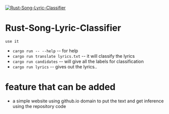 [![Rust-Song-Lyric-Classifier](https://github.com/dewasahu2003/rust-mlOps-lyric-zeroShoot/actions/workflows/main.yml/badge.svg)](https://github.com/dewasahu2003/rust-mlOps-lyric-zeroShoot/actions/workflows/main.yml)
# Rust-Song-Lyric-Classifier

```use it```
- `cargo run -- --help` -- for help
- `cargo run translate lyrics.txt` -- it will classify the lyrics 
- `cargo run candidates` --  will give all the labels for classification
- `cargo run lyrics` -- gives out the lyrics..

# feature that can be added
- a simple website using github.io domain to put the text and get inference using the repository code
